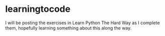# learningtocode

I will be posting the exercises in Learn Python The Hard Way as I complete them, hopefully learning something about this along the way.
